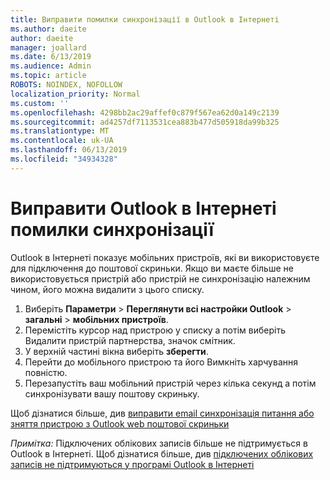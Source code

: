 ```yaml
---
title: Виправити помилки синхронізації в Outlook в Інтернеті
ms.author: daeite
author: daeite
manager: joallard
ms.date: 6/13/2019
ms.audience: Admin
ms.topic: article
ROBOTS: NOINDEX, NOFOLLOW
localization_priority: Normal
ms.custom: ''
ms.openlocfilehash: 4298bb2ac29affef0c879f567ea62d0a149c2139
ms.sourcegitcommit: ad4257df7113531cea883b477d505918da99b325
ms.translationtype: MT
ms.contentlocale: uk-UA
ms.lasthandoff: 06/13/2019
ms.locfileid: "34934328"
---
```

# <a name="fix-outlook-on-the-web-sync-issues"></a>Виправити Outlook в Інтернеті помилки синхронізації

Outlook в Інтернеті показує мобільних пристроїв, які ви використовуєте для підключення до поштової скриньки. Якщо ви маєте більше не використовується пристрій або пристрій не синхронізацію належним чином, його можна видалити з цього списку.

1. Виберіть **Параметри** > **Переглянути всі настройки Outlook** > **загальні** > **мобільних пристроїв**.
1. Перемістіть курсор над пристрою у списку а потім виберіть Видалити пристрій партнерства, значок смітник.
1. У верхній частині вікна виберіть **зберегти**.
1. Перейти до мобільного пристрою та його Вимкніть харчування повністю.
1. Перезапустіть ваш мобільний пристрій через кілька секунд а потім синхронізувати вашу поштову скриньку.

Щоб дізнатися більше, див [виправити email синхронізація питання або зняття пристрою з Outlook web поштової скриньки](https://support.office.com/article/775ed31c-05bd-4ee4-b1b3-33fad7b5b992)

*Примітка:* Підключених облікових записів більше не підтримується в Outlook в Інтернеті. Щоб дізнатися більше, див [підключених облікових записів не підтримуються у програмі Outlook в Інтернеті](https://support.office.com/article/5cc526bf-e928-4a99-8b9f-5e089df7d887)